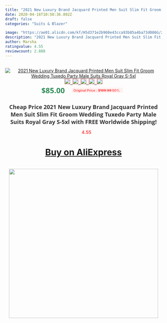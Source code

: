 ```yaml
---
title: "2021 New Luxury Brand Jacquard Printed Men Suit Slim Fit Groom Wedding Tuxedo Party Male Suits Royal Gray S-5xl"
date: 2020-04-16T10:50:36.892Z
draft: false
categories: "Suits & Blazer"

image: "https://ae01.alicdn.com/kf/H5d371e2b960e43cca93b85a4ba73d086G/2021-New-Luxury-Brand-Jacquard-Printed-Men-Suit-Slim-Fit-Groom-Wedding-Tuxedo-Party-Male-Suits.jpg"
description: "2021 New Luxury Brand Jacquard Printed Men Suit Slim Fit Groom Wedding Tuxedo Party Male Suits Royal Gray S-5xl"
author: Marsha
ratingvalue: 4.55
reviewcount: 2.888
---
```

<br>
<div style="text-align: center;">
<a href="https://s.click.aliexpress.com/e/_AmIyhr" target="_blank" rel="nofollow noopener noreferrer"><img alt="2021 New Luxury Brand Jacquard Printed Men Suit Slim Fit Groom Wedding Tuxedo Party Male Suits Royal Gray S-5xl" class="magnifier-image" src="https://ae01.alicdn.com/kf/H5d371e2b960e43cca93b85a4ba73d086G/2021-New-Luxury-Brand-Jacquard-Printed-Men-Suit-Slim-Fit-Groom-Wedding-Tuxedo-Party-Male-Suits.jpg_640x640.jpg">
<br>
<img style="border:1px solid salmon" src="https://ae01.alicdn.com/kf/H5d371e2b960e43cca93b85a4ba73d086G/2021-New-Luxury-Brand-Jacquard-Printed-Men-Suit-Slim-Fit-Groom-Wedding-Tuxedo-Party-Male-Suits.jpg_120x120.jpg">&nbsp;&nbsp;<img style="border:1px solid salmon" src="https://ae01.alicdn.com/kf/H13c51ed5d9ab454684223146fa3a24d4v/2021-New-Luxury-Brand-Jacquard-Printed-Men-Suit-Slim-Fit-Groom-Wedding-Tuxedo-Party-Male-Suits.jpg_120x120.jpg">&nbsp;&nbsp;<img style="border:1px solid salmon" src="https://ae01.alicdn.com/kf/H73eaa257f4c44d7d873196b5a364878bO/2021-New-Luxury-Brand-Jacquard-Printed-Men-Suit-Slim-Fit-Groom-Wedding-Tuxedo-Party-Male-Suits.jpg_120x120.jpg">&nbsp;&nbsp;<img style="border:1px solid salmon" src="https://ae01.alicdn.com/kf/H51328d20e5714d73b5ba40f6f2d8abdat/2021-New-Luxury-Brand-Jacquard-Printed-Men-Suit-Slim-Fit-Groom-Wedding-Tuxedo-Party-Male-Suits.jpg_120x120.jpg">&nbsp;&nbsp;<img style="border:1px solid salmon" src="https://ae01.alicdn.com/kf/He0ef9fc4967b451c8cf97bcbc86d6955k/2021-New-Luxury-Brand-Jacquard-Printed-Men-Suit-Slim-Fit-Groom-Wedding-Tuxedo-Party-Male-Suits.jpg_120x120.jpg"></a></div><br0>
<div style="text-align: center;"><span style="background-color: white; border: 0px; box-sizing: border-box; color: seagreen; display: inline-block; font-family: &quot;open sans&quot; , &quot;arial&quot; , &quot;helvetica&quot; , sans-serif , &quot;heiti&quot;; font-size: 24px; font-stretch: inherit; font-weight: 700; line-height: inherit; margin: 0px 10px 0px 0px; padding: 0px; vertical-align: middle;">$85.00 </span>
<span style="background: rgb(255 , 241 , 241); border-radius: 3px; border: 0px; box-sizing: border-box; color: #ff4747; display: inline-block; font-family: inherit; font-size: 12px; font-stretch: inherit; font-style: inherit; font-variant: inherit; font-weight: 600; line-height: inherit; margin: 0px; padding: 2px 5px; transform: scale(0.9); vertical-align: middle;">Original Price : <b style="text-decoration: line-through;">$169.99 </b> 50%&nbsp;&nbsp;</span></div>
<h1 style="color: #333333; display: inline-block; font-family: &quot;open sans&quot; , &quot;arial&quot; , &quot;helvetica&quot; , sans-serif , &quot;heiti&quot;; font-size: 18px; font-stretch: inherit; font-weight: 700; text-align: center;">Cheap Price 2021 New Luxury Brand Jacquard Printed Men Suit Slim Fit Groom Wedding Tuxedo Party Male Suits Royal Gray S-5xl with FREE Worldwide Shipping!</h1>
<div style="color: #ff4747; text-align: center;">
<img src="https://4.bp.blogspot.com/-M0ZcTcb-5uY/XleCXlxnR4I/AAAAAAAAAEc/OrjgMkXV1oMQFaCRZj5HQwOCBcu3w1FegCPcBGAYYCw/s1600/star.png" style="height: 15px;">&nbsp;<b>4.55</b></div>
<div class="button_cont" align="center"><a class="buynow_a" href="https://s.click.aliexpress.com/e/_AmIyhr" target="_blank" rel="nofollow noopener noreferrer"><H1>Buy on AliExpress</H1></a></div><br>
<div class="separator" style="clear: both; text-align: center;">
<img src="https://lh3.googleusercontent.com/-pTy5HemUv9M/XlePHvY0dAI/AAAAAAAAAE4/0nX5iRUoIWY8eMW9Dpxeirr157OZliDIgCLcBGAsYHQ/s1600/badge.gif" width="480">
</div>
